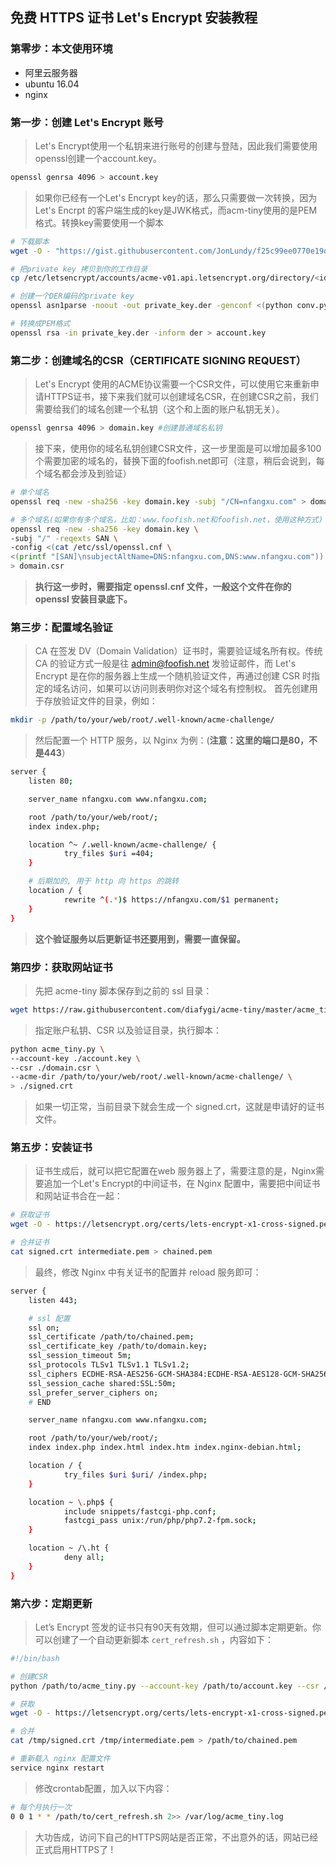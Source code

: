 ## 免费 HTTPS 证书 Let's Encrypt 安装教程

### 第零步：本文使用环境
- 阿里云服务器 
- ubuntu 16.04 
- nginx 

### 第一步：创建 Let's Encrypt 账号

> Let's Encrypt使用一个私钥来进行账号的创建与登陆，因此我们需要使用openssl创建一个account.key。

```bash
openssl genrsa 4096 > account.key
```

> 如果你已经有一个Let's Encrypt key的话，那么只需要做一次转换，因为Let's Encrpt 的客户端生成的key是JWK格式，而acm-tiny使用的是PEM格式。转换key需要使用一个脚本

```bash
# 下载脚本
wget -O - "https://gist.githubusercontent.com/JonLundy/f25c99ee0770e19dc595/raw/6035c1c8938fae85810de6aad1ecf6e2db663e26/conv.py" > conv.py

# 把private key 拷贝到你的工作目录
cp /etc/letsencrypt/accounts/acme-v01.api.letsencrypt.org/directory/<id>/private_key.json private_key.json

# 创建一个DER编码的private key
openssl asn1parse -noout -out private_key.der -genconf <(python conv.py private_key.json)

# 转换成PEM格式
openssl rsa -in private_key.der -inform der > account.key
```

### 第二步：创建域名的CSR（CERTIFICATE SIGNING REQUEST）

> Let's Encrypt 使用的ACME协议需要一个CSR文件，可以使用它来重新申请HTTPS证书，接下来我们就可以创建域名CSR，在创建CSR之前，我们需要给我们的域名创建一个私钥（这个和上面的账户私钥无关）。

```bash
openssl genrsa 4096 > domain.key #创建普通域名私钥 
```

> 接下来，使用你的域名私钥创建CSR文件，这一步里面是可以增加最多100个需要加密的域名的，替换下面的foofish.net即可（注意，稍后会说到，每个域名都会涉及到验证）

```bash
# 单个域名
openssl req -new -sha256 -key domain.key -subj "/CN=nfangxu.com" > domain.csr

# 多个域名(如果你有多个域名，比如：www.foofish.net和foofish.net，使用这种方式)
openssl req -new -sha256 -key domain.key \
-subj "/" -reqexts SAN \
-config <(cat /etc/ssl/openssl.cnf \
<(printf "[SAN]\nsubjectAltName=DNS:nfangxu.com,DNS:www.nfangxu.com")) \
> domain.csr
```

> **执行这一步时，需要指定 openssl.cnf 文件，一般这个文件在你的 openssl 安装目录底下。**

### 第三步：配置域名验证 

> CA 在签发 DV（Domain Validation）证书时，需要验证域名所有权。传统 CA 的验证方式一般是往 admin@foofish.net 发验证邮件，而 Let's Encrypt 是在你的服务器上生成一个随机验证文件，再通过创建 CSR 时指定的域名访问，如果可以访问则表明你对这个域名有控制权。 首先创建用于存放验证文件的目录，例如：

```bash
mkdir -p /path/to/your/web/root/.well-known/acme-challenge/
```

> 然后配置一个 HTTP 服务，以 Nginx 为例：(**注意：这里的端口是80，不是443**）

```bash
server {
    listen 80;

    server_name nfangxu.com www.nfangxu.com;

    root /path/to/your/web/root/;
    index index.php;

    location ^~ /.well-known/acme-challenge/ {
            try_files $uri =404;
    }

    # 后期加的, 用于 http 向 https 的跳转
    location / {
            rewrite ^(.*)$ https://nfangxu.com/$1 permanent;
    }
}

```

> **这个验证服务以后更新证书还要用到，需要一直保留。**

### 第四步：获取网站证书

> 先把 acme-tiny 脚本保存到之前的 ssl 目录：

```bash
wget https://raw.githubusercontent.com/diafygi/acme-tiny/master/acme_tiny.py
```

> 指定账户私钥、CSR 以及验证目录，执行脚本：

```bash
python acme_tiny.py \ 
--account-key ./account.key \ 
--csr ./domain.csr \ 
--acme-dir /path/to/your/web/root/.well-known/acme-challenge/ \ 
> ./signed.crt
```

> 如果一切正常，当前目录下就会生成一个 signed.crt，这就是申请好的证书文件。

### 第五步：安装证书

> 证书生成后，就可以把它配置在web 服务器上了，需要注意的是，Nginx需要追加一个Let's Encrypt的中间证书，在 Nginx 配置中，需要把中间证书和网站证书合在一起：

```bash
# 获取证书
wget -O - https://letsencrypt.org/certs/lets-encrypt-x1-cross-signed.pem > intermediate.pem

# 合并证书
cat signed.crt intermediate.pem > chained.pem
```

> 最终，修改 Nginx 中有关证书的配置并 reload 服务即可：

```bash
server {
    listen 443;

    # ssl 配置
    ssl on;
    ssl_certificate /path/to/chained.pem;
    ssl_certificate_key /path/to/domain.key;
    ssl_session_timeout 5m;
    ssl_protocols TLSv1 TLSv1.1 TLSv1.2;
    ssl_ciphers ECDHE-RSA-AES256-GCM-SHA384:ECDHE-RSA-AES128-GCM-SHA256:DHE-RSA-AES256-GCM-SHA384:ECDHE-RSA-AES256-SHA384:ECDHE-RSA-AES128-SHA256:ECDHE-RSA-AES256-SHA:ECDHE-RSA-AES128-SHA:DHE-RSA-AES256-SHA:DHE-RSA-AES128-SHA;
    ssl_session_cache shared:SSL:50m;
    ssl_prefer_server_ciphers on;
    # END

    server_name nfangxu.com www.nfangxu.com;

    root /path/to/your/web/root/;
    index index.php index.html index.htm index.nginx-debian.html;

    location / {
            try_files $uri $uri/ /index.php;
    }

    location ~ \.php$ {
            include snippets/fastcgi-php.conf;
            fastcgi_pass unix:/run/php/php7.2-fpm.sock;
    }

    location ~ /\.ht {
            deny all;
    }
}

```

### 第六步：定期更新

> Let’s Encrypt 签发的证书只有90天有效期，但可以通过脚本定期更新。你可以创建了一个自动更新脚本 `cert_refresh.sh` ，内容如下：

```bash
#!/bin/bash

# 创建CSR
python /path/to/acme_tiny.py --account-key /path/to/account.key --csr /path/to/domain.csr --acme-dir /path/to/your/web/root/.well-known/acme-challenge/ > /tmp/signed.crt || exit

# 获取
wget -O - https://letsencrypt.org/certs/lets-encrypt-x1-cross-signed.pem > /tmp/intermediate.pem

# 合并
cat /tmp/signed.crt /tmp/intermediate.pem > /path/to/chained.pem

# 重新载入 nginx 配置文件
service nginx restart
```

> 修改crontab配置，加入以下内容：

```bash
# 每个月执行一次
0 0 1 * * /path/to/cert_refresh.sh 2>> /var/log/acme_tiny.log
```
> 大功告成，访问下自己的HTTPS网站是否正常，不出意外的话，网站已经正式启用HTTPS了 !